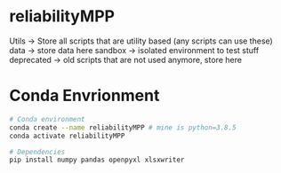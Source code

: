 # reliabilityMPP
Utils -> Store all scripts that are utility based (any scripts can use these)
data -> store data here
sandbox -> isolated environment to test stuff
deprecated -> old scripts that are not used anymore, store here

# Conda Envrionment
```bash
# Conda environment
conda create --name reliabilityMPP # mine is python=3.8.5
conda activate reliabilityMPP

# Dependencies
pip install numpy pandas openpyxl xlsxwriter